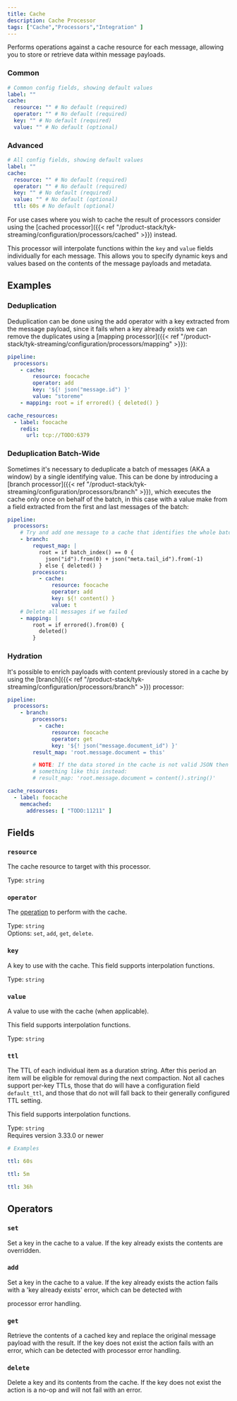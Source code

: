 ```yaml
---
title: Cache
description: Cache Processor
tags: ["Cache","Processors","Integration" ]
---
```


<!-- TODO: add a link -->
Performs operations against a cache resource for each message, allowing you to store or retrieve data within message payloads.

### Common

```yml
# Common config fields, showing default values
label: ""
cache:
  resource: "" # No default (required)
  operator: "" # No default (required)
  key: "" # No default (required)
  value: "" # No default (optional)
```

### Advanced
```yml
# All config fields, showing default values
label: ""
cache:
  resource: "" # No default (required)
  operator: "" # No default (required)
  key: "" # No default (required)
  value: "" # No default (optional)
  ttl: 60s # No default (optional)
```

For use cases where you wish to cache the result of processors consider using the [cached processor]({{< ref "/product-stack/tyk-streaming/configuration/processors/cached" >}}) instead.

This processor will interpolate functions within the `key` and `value` fields individually for each message. This allows you to specify dynamic keys and values based on the contents of the message payloads and metadata.

## Examples

### Deduplication

Deduplication can be done using the add operator with a key extracted from the message payload, since it fails when a key already exists we can remove the duplicates using a [mapping processor]({{< ref "/product-stack/tyk-streaming/configuration/processors/mapping" >}}):

```yaml
pipeline:
  processors:
    - cache:
        resource: foocache
        operator: add
        key: '${! json("message.id") }'
        value: "storeme"
    - mapping: root = if errored() { deleted() }

cache_resources:
  - label: foocache
    redis:
      url: tcp://TODO:6379
```

### Deduplication Batch-Wide

Sometimes it's necessary to deduplicate a batch of messages (AKA a window) by a single identifying value. This can be done by introducing a [branch processor]({{< ref "/product-stack/tyk-streaming/configuration/processors/branch" >}}), which executes the cache only once on behalf of the batch, in this case with a value make from a field extracted from the first and last messages of the batch:

```yaml
pipeline:
  processors:
    # Try and add one message to a cache that identifies the whole batch
    - branch:
        request_map: |
          root = if batch_index() == 0 {
            json("id").from(0) + json("meta.tail_id").from(-1)
          } else { deleted() }
        processors:
          - cache:
              resource: foocache
              operator: add
              key: ${! content() }
              value: t
    # Delete all messages if we failed
    - mapping: |
        root = if errored().from(0) {
          deleted()
        }
```

### Hydration

It's possible to enrich payloads with content previously stored in a cache by using the [branch]({{< ref "/product-stack/tyk-streaming/configuration/processors/branch" >}}) processor:

```yaml
pipeline:
  processors:
    - branch:
        processors:
          - cache:
              resource: foocache
              operator: get
              key: '${! json("message.document_id") }'
        result_map: 'root.message.document = this'

        # NOTE: If the data stored in the cache is not valid JSON then use
        # something like this instead:
        # result_map: 'root.message.document = content().string()'

cache_resources:
  - label: foocache
    memcached:
      addresses: [ "TODO:11211" ]
```

## Fields

### `resource`
<!-- TODO: add a link -->
The cache resource to target with this processor.


Type: `string`

### `operator`

The [operation](#operators) to perform with the cache.


Type: `string`  
Options: `set`, `add`, `get`, `delete`.

### `key`

A key to use with the cache.
This field supports interpolation functions.


Type: `string`

### `value`

A value to use with the cache (when applicable).
<!-- TODO: add a link -->
This field supports interpolation functions.


Type: `string`

### `ttl`

The TTL of each individual item as a duration string. After this period an item will be eligible for removal during the next compaction. Not all caches support per-key TTLs, those that do will have a configuration field `default_ttl`, and those that do not will fall back to their generally configured TTL setting.
<!-- TODO: add a link -->
This field supports interpolation functions.


Type: `string`  
Requires version 3.33.0 or newer

```yml
# Examples

ttl: 60s

ttl: 5m

ttl: 36h
```

## Operators

### `set`

Set a key in the cache to a value. If the key already exists the contents are
overridden.

### `add`

Set a key in the cache to a value. If the key already exists the action fails
with a 'key already exists' error, which can be detected with
<!-- TODO: add a link -->
processor error handling.

### `get`

Retrieve the contents of a cached key and replace the original message payload
with the result. If the key does not exist the action fails with an error, which
can be detected with processor error handling.

### `delete`

Delete a key and its contents from the cache.  If the key does not exist the
action is a no-op and will not fail with an error.

